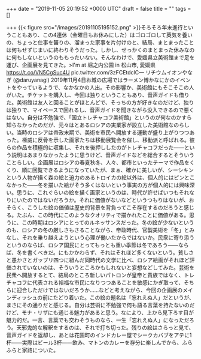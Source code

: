 
+++
date = "2019-11-05 20:19:52 +0000 UTC"
draft = false
title = ""
tags = []

+++
{{< figure src="/images/20191105195152.png"  >}}そろそろ年末進行ということもあり、この4連休（金曜日もお休みにした）はゴロゴロして英気を養いの、ちょっと仕事を齧りの、溜まった家事を片付けのと、結局、まとまったことは何もせずじまいに終わりそうだった。しかし、せっかくのまとまった休みなのに何もしないというのももったいない。そんなわけで、愛媛県立美術館まで足を運び、企画展を見てきた。>I&#39;m at 堀之内公園 in 松山市, 愛媛県 https://t.co/VN5CgSuc4U pic.twitter.com/3zFCEtdclC— リチウムイオンやなぎ (@daruyanagi) 2019年11月4日<script async="" src="https://platform.twitter.com/widgets.js" charset="utf-8"></script>お城の広場ではラーメン博かなにかのイベントをやっているようで、なかなかの人出。その影響か、美術館にもそこそこの人がいた。チケットを購入し、今回は独りということもあり、音声ガイドも借りた。美術館は友人と回ることがほとんどで、そっちの方が好きなのだけど、独りは独りで、マイペースで回れるし、音声ガイドを聞きながら没入できるので悪くはない。自分は不勉強で、「国立トレチャコフ美術館」というのが何なのかすら知らなかったのだが、元々はとあるロシアの実業家が設立した美術館なのらしい。当時のロシアは帝政末期で、美術を市民へ開放する運動が盛り上がりつつあった。権威に反骨を示した画家たちは移動展覧会を催し、移動派と呼ばれる。彼らの作品を積極的に収集し、それを後押ししたのがトレチャコフだった――という説明はあまりなかったように思うけど、音声ガイドなどを総合するとそういうことらしい。企画展はロシアの春夏秋冬、人々、都市といったテーマで作品をくくり、順に回覧できるようになっていたが、まぁ、確かに美しいが、シーシキンという人物が描く森の絵と迫力のあるトロイカの絵以外は、個人的にはピンとこなかった――冬を描いた絵がそう多くはないという事実の方が個人的には興味深い。思うに、これぐらいの絵を描く画家というのは、時代が許せばいつもそれなりにいたのではないだろうか。それに価値がないなどというつもりはないが、おそらく、こうした絵の価値は歴史的背景を背負ってこそ存在するのだろうと感じる。たぶん、この時代にこのようなクオリティで描かれたことに価値がある。思うに、この時期はロシアにとってのルネッサンスだった。冬の絵が少ないというのも、ロシアの冬の厳しさもさることながら、帝政時代、官製美術を「冬」とみなし、それを乗り越えようという心理が働いたからではないか。民衆に寄り添うというのならば、ロシア国民にとってもっとも重い季節は冬であろう――ならば、冬を書くべきだ。にもかかわらず、それはそれほど多くないという。貧しさと愚かさとガップリ四つに組んだ同時代の文学に比べ、ロシア絵画がそれほど評価されていないのは、そういうところかもしれないと妄想などしてみた。芸術を民衆へ開放するとて、結局のところ新しいパトロンが皇帝と貴族ではなく、トレチャコフに代表される裕福な市民になりつつあることを敏感にかぎ取って、そちらに迎合しただけではないだろうか……などと考えながら、今回の企画展のメインディッシュの前にたどり着いた。この絵の題名は「忘れえぬ人」だというが、まさにその通りだと感じる。自分は芸術に不勉強で何も語る言葉を持たないのだけど、モナ・リザにも通じる魅力があると思う。なにより、上から見下ろす目が魅力的だ。一言、言葉でも交わそうものなら、一生「忘れえぬ人」になっただろう。天邪鬼的な解釈をするのは、それで打ち切った。残りの絵はさらっと見て、音声ガイドを返却し、あとは花園町のインドカレー屋でシークカバブをアテに1杯――実際はビール3杯――飲み、マトンのカレーを存分に楽しんでから、ふらふらと家路についた。


